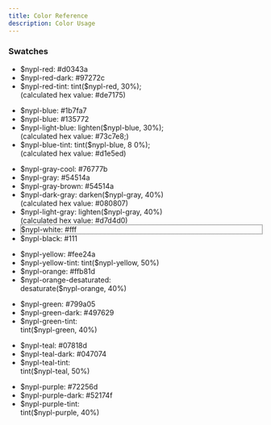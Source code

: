 ```yaml
---
title: Color Reference
description: Color Usage
---
```


### Swatches

<ul class="swatches">
<li class="color-box">
  <div class="nypl-red-swatch main">$nypl-red: #d0343a</div>
</li><li class="color-box">
  <div class="nypl-red-dark-swatch">$nypl-red-dark: #97272c</div>
</li><li class="color-box">
  <div class="nypl-red-tint-swatch">$nypl-red-tint: tint($nypl-red, 30%);<br>(calculated hex value: #de7175) </div>
</li>
</ul>
<ul class="swatches">
<li class="color-box">
  <div class="nypl-blue-swatch main">$nypl-blue: #1b7fa7</div>
</li>
<li class="color-box">
    <div class="nypl-blue-dark-swatch">$nypl-blue: #135772</div>
</li>
<li class="color-box">
    <div class="nypl-light-blue-swatch reverse">$nypl-light-blue: lighten($nypl-blue, 30%);<br>(calculated hex value: #73c7e8;)</div>
</li>
<li class="color-box">
  <div class="nypl-blue-tint-swatch reverse">$nypl-blue-tint: tint($nypl-blue, 8 0%);<br>(calculated hex value: #d1e5ed)</div>
</li>
</ul>
<ul class="swatches">
<li class="color-box">
  <div class="nypl-gray-cool-swatch main">$nypl-gray-cool: #76777b</div>
</li><li class="color-box">
    <div class="nypl-gray-swatch">$nypl-gray: #54514a</div>
</li><li class="color-box">
  <div class="nypl-gray-brown-swatch">$nypl-gray-brown: #54514a</div>
</li><li class="color-box">
  <div class="nypl-dark-gray-swatch">$nypl-dark-gray: darken($nypl-gray, 40%)<br>(calculated hex value: #080807)</div>
</li><li class="color-box">
    <div class="nypl-light-gray-swatch reverse">$nypl-light-gray: lighten($nypl-gray, 40%)<br>(calculated hex value: #d7d4d0)</div>
</li><li class="color-box">
  <div class="nypl-white-swatch reverse" style="border: 1px dotted #111;">$nypl-white: #fff</div>
</li><li class="color-box">
  <div class="nypl-black-swatch">$nypl-black: #111</div>
</li>
</ul>
<ul class="swatches reverse">
<li class="color-box">
  <div class="nypl-yellow-swatch main reverse">$nypl-yellow: #fee24a</div>
</li><li class="color-box">
  <div class="nypl-yellow-tint-swatch reverse">$nypl-yellow-tint: tint($nypl-yellow, 50%)</div>
</li><li class="color-box">
  <div class="nypl-orange-swatch reverse">$nypl-orange: #ffb81d</div>
</li><li class="color-box">
  <div class="nypl-orange-desaturated-swatch reverse">$nypl-orange-desaturated:<br>desaturate($nypl-orange, 40%)</div>
</li>
</ul>
<ul class="swatches">
<li class="color-box">
  <div class="nypl-green-swatch main">$nypl-green: #799a05</div>
</li><li class="color-box">
  <div class="nypl-green-dark-swatch">$nypl-green-dark: #497629</div>
</li><li class="color-box">
  <div class="nypl-green-tint-swatch reverse">$nypl-green-tint:<br>tint($nypl-green, 40%)</div>
</li>
</ul>
<ul class="swatches">
<li class="color-box">
  <div class="nypl-teal-swatch main">$nypl-teal: #07818d</div>
</li><li class="color-box">
  <div class="nypl-teal-dark-swatch">$nypl-teal-dark: #047074</div>
</li><li class="color-box">
  <div class="nypl-teal-tint-swatch reverse">$nypl-teal-tint:<br>tint($nypl-teal, 50%)</div>
</li>
</ul>
<ul class="swatches">
<li class="color-box">
  <div class="nypl-purple-swatch main">$nypl-purple: #72256d</div>
</li><li class="color-box">
  <div class="nypl-purple-dark-swatch">$nypl-purple-dark: #52174f</div>
</li><li class="color-box">
  <div class="nypl-purple-tint-swatch reverse">$nypl-purple-tint:<br>tint($nypl-purple, 40%)</div>
</li>
</ul>
